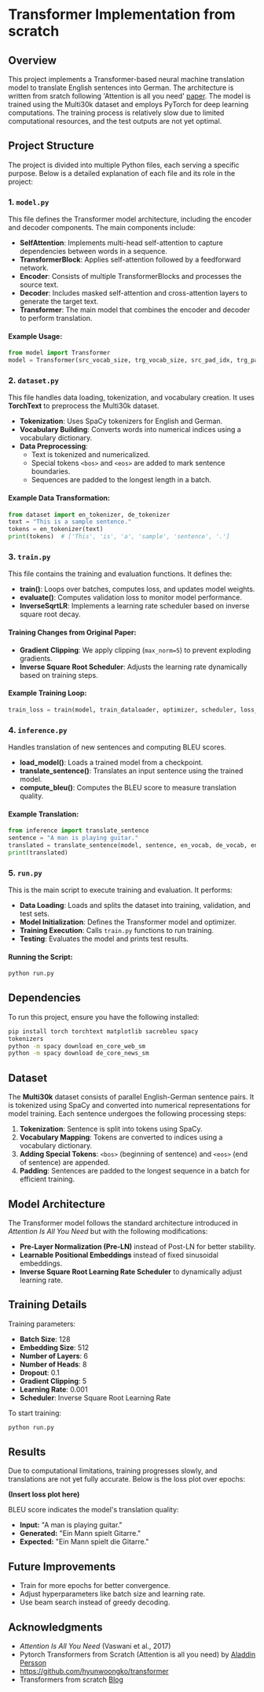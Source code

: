 # Transformer Implementation from scratch

## Overview
This project implements a Transformer-based neural machine translation model to translate English sentences into German. The architecture is written from sratch following 'Attention is all you need' [paper]([url](https://arxiv.org/abs/1706.03762)). The model is trained using the Multi30k dataset and employs PyTorch for deep learning computations. The training process is relatively slow due to limited computational resources, and the test outputs are not yet optimal.

## Project Structure
The project is divided into multiple Python files, each serving a specific purpose. Below is a detailed explanation of each file and its role in the project:

### 1. `model.py`
This file defines the Transformer model architecture, including the encoder and decoder components. The main components include:

- **SelfAttention**: Implements multi-head self-attention to capture dependencies between words in a sequence.
- **TransformerBlock**: Applies self-attention followed by a feedforward network.
- **Encoder**: Consists of multiple TransformerBlocks and processes the source text.
- **Decoder**: Includes masked self-attention and cross-attention layers to generate the target text.
- **Transformer**: The main model that combines the encoder and decoder to perform translation.

#### Example Usage:
```python
from model import Transformer
model = Transformer(src_vocab_size, trg_vocab_size, src_pad_idx, trg_pad_idx).to(device)
```

### 2. `dataset.py`
This file handles data loading, tokenization, and vocabulary creation. It uses **TorchText** to preprocess the Multi30k dataset.

- **Tokenization**: Uses SpaCy tokenizers for English and German.
- **Vocabulary Building**: Converts words into numerical indices using a vocabulary dictionary.
- **Data Preprocessing**:
  - Text is tokenized and numericalized.
  - Special tokens `<bos>` and `<eos>` are added to mark sentence boundaries.
  - Sequences are padded to the longest length in a batch.

#### Example Data Transformation:
```python
from dataset import en_tokenizer, de_tokenizer
text = "This is a sample sentence."
tokens = en_tokenizer(text)
print(tokens)  # ['This', 'is', 'a', 'sample', 'sentence', '.']
```

### 3. `train.py`
This file contains the training and evaluation functions. It defines the:

- **train()**: Loops over batches, computes loss, and updates model weights.
- **evaluate()**: Computes validation loss to monitor model performance.
- **InverseSqrtLR**: Implements a learning rate scheduler based on inverse square root decay.

#### Training Changes from Original Paper:
- **Gradient Clipping**: We apply clipping (`max_norm=5`) to prevent exploding gradients.
- **Inverse Square Root Scheduler**: Adjusts the learning rate dynamically based on training steps.

#### Example Training Loop:
```python
train_loss = train(model, train_dataloader, optimizer, scheduler, loss_fn, device, clip)
```

### 4. `inference.py`
Handles translation of new sentences and computing BLEU scores.

- **load_model()**: Loads a trained model from a checkpoint.
- **translate_sentence()**: Translates an input sentence using the trained model.
- **compute_bleu()**: Computes the BLEU score to measure translation quality.

#### Example Translation:
```python
from inference import translate_sentence
sentence = "A man is playing guitar."
translated = translate_sentence(model, sentence, en_vocab, de_vocab, en_tokenizer, device)
print(translated)
```

### 5. `run.py`
This is the main script to execute training and evaluation. It performs:

- **Data Loading**: Loads and splits the dataset into training, validation, and test sets.
- **Model Initialization**: Defines the Transformer model and optimizer.
- **Training Execution**: Calls `train.py` functions to run training.
- **Testing**: Evaluates the model and prints test results.

#### Running the Script:
```bash
python run.py
```

## Dependencies
To run this project, ensure you have the following installed:
```bash
pip install torch torchtext matplotlib sacrebleu spacy
tokenizers
python -m spacy download en_core_web_sm
python -m spacy download de_core_news_sm
```

## Dataset
The **Multi30k** dataset consists of parallel English-German sentence pairs. It is tokenized using SpaCy and converted into numerical representations for model training. Each sentence undergoes the following processing steps:

1. **Tokenization**: Sentence is split into tokens using SpaCy.
2. **Vocabulary Mapping**: Tokens are converted to indices using a vocabulary dictionary.
3. **Adding Special Tokens**: `<bos>` (beginning of sentence) and `<eos>` (end of sentence) are appended.
4. **Padding**: Sentences are padded to the longest sequence in a batch for efficient training.

## Model Architecture
The Transformer model follows the standard architecture introduced in *Attention Is All You Need* but with the following modifications:
- **Pre-Layer Normalization (Pre-LN)** instead of Post-LN for better stability.
- **Learnable Positional Embeddings** instead of fixed sinusoidal embeddings.
- **Inverse Square Root Learning Rate Scheduler** to dynamically adjust learning rate.

## Training Details
Training parameters:
- **Batch Size**: 128
- **Embedding Size**: 512
- **Number of Layers**: 6
- **Number of Heads**: 8
- **Dropout**: 0.1
- **Gradient Clipping**: 5
- **Learning Rate**: 0.001
- **Scheduler**: Inverse Square Root Learning Rate

To start training:
```bash
python run.py
```

## Results
Due to computational limitations, training progresses slowly, and translations are not yet fully accurate. Below is the loss plot over epochs:

**(Insert loss plot here)**

BLEU score indicates the model's translation quality:
- **Input:** "A man is playing guitar."
- **Generated:** "Ein Mann spielt Gitarre."
- **Expected:** "Ein Mann spielt die Gitarre."

## Future Improvements
- Train for more epochs for better convergence.
- Adjust hyperparameters like batch size and learning rate.
- Use beam search instead of greedy decoding.

## Acknowledgments
- *Attention Is All You Need* (Vaswani et al., 2017)
- Pytorch Transformers from Scratch (Attention is all you need) by [Aladdin Persson](https://www.youtube.com/watch?v=U0s0f995w14)
- https://github.com/hyunwoongko/transformer
- Transformers from scratch [Blog](https://peterbloem.nl/blog/transformers)

